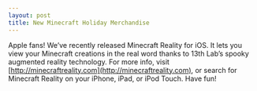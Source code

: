 ```yaml
---
layout: post
title: New Minecraft Holiday Merchandise
---
```

Apple fans! We’ve recently released Minecraft Reality for iOS. It lets you view your Minecraft creations in the real word thanks to 13th Lab’s spooky augmented reality technology.
For more info, visit [http://minecraftreality.com](http://minecraftreality.com), or search for Minecraft Reality on your iPhone, iPad, or iPod Touch.
Have fun!